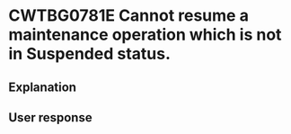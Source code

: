 # CWTBG0781E Cannot resume a maintenance operation which is not in Suspended status.

## Explanation

## User response
